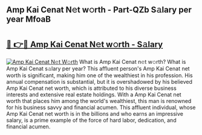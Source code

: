 ## Amp Kai Cenat N𝚎t w𝚘rth - Part-QZb S𝚊lary per year MfoaB

# <h2><a href="http://gc50kfb.nevu.top/?p=Amp+Kai+Cenat">🔗 👉🔴 Amp Kai Cenat N𝚎t w𝚘rth - S𝚊lary</a></h2>

[![Amp Kai Cenat N𝚎t W𝚘rth](https://i.imgur.com/Oavwk0R.jpeg)](http://gc50kfb.nevu.top/?p=Amp+Kai+Cenat)
What is Amp Kai Cenat n𝚎t w𝚘rth? What is Amp Kai Cenat s𝚊lary per year?
This affluent person's Amp Kai Cenat net worth is significant, making him one of the wealthiest in his profession. His annual compensation is substantial, but it is overshadowed by his believed Amp Kai Cenat net worth, which is attributed to his diverse business interests and extensive real estate holdings. With a Amp Kai Cenat net worth that places him among the world's wealthiest, this man is renowned for his business savvy and financial acumen. This affluent individual, whose Amp Kai Cenat net worth is in the billions and who earns an impressive salary, is a prime example of the force of hard labor, dedication, and financial acumen.
